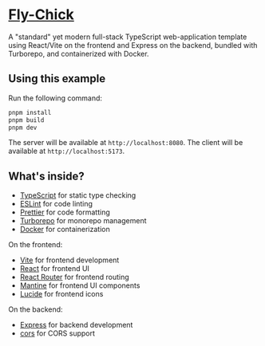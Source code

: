 # [Fly-Chick](https://youtu.be/QSEdEJrdJX0?si=n-zejWv_VW6D28-1)

A "standard" yet modern full-stack TypeScript web-application template using React/Vite on the frontend and Express on the backend, bundled with Turborepo, and containerized with Docker.

## Using this example

Run the following command:

```sh
pnpm install
pnpm build
pnpm dev
```

The server will be available at `http://localhost:8080`.
The client will be available at `http://localhost:5173`.

## What's inside?

-   [TypeScript](https://www.typescriptlang.org/) for static type checking
-   [ESLint](https://eslint.org/) for code linting
-   [Prettier](https://prettier.io) for code formatting
-   [Turborepo](https://turbo.build/repo) for monorepo management
-   [Docker](https://www.docker.com/) for containerization

On the frontend:

-   [Vite](https://vitejs.dev/) for frontend development
-   [React](https://reactjs.org/) for frontend UI
-   [React Router](https://reactrouter.com/) for frontend routing
-   [Mantine](https://mantine.dev/) for frontend UI components
-   [Lucide](https://lucide.dev/) for frontend icons

On the backend:

-   [Express](https://expressjs.com/) for backend development
-   [cors](https://expressjs.com/en/resources/middleware/cors.html) for CORS support
